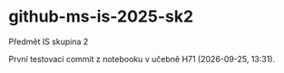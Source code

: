 # github-ms-is-2025-sk2
Předmět IS skupina 2

První testovací commit z notebooku v učebně H71 (2026-09-25, 13:31).
